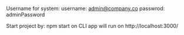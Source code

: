 Username for system:
username: admin@company.co
passwrod: adminPassword

Start project by:
npm start on CLI
app will run on http://localhost:3000/